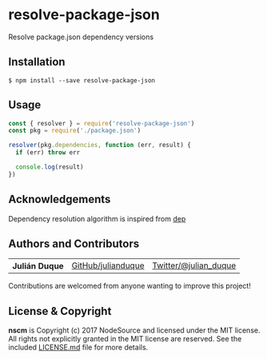 # resolve-package-json

Resolve package.json dependency versions

## Installation

```
$ npm install --save resolve-package-json
```

## Usage

``` js
const { resolver } = require('resolve-package-json')
const pkg = require('./package.json')

resolver(pkg.dependencies, function (err, result) {
  if (err) throw err

  console.log(result)
})
```

## Acknowledgements

Dependency resolution algorithm is inspired from [dep](https://github.com/watilde/dep)

## Authors and Contributors

<table><tbody>
<tr><th align="left">Julián Duque</th><td><a href="https://github.com/julianduque">GitHub/julianduque</a></td><td><a href="http://twitter.com/julian_duque">Twitter/@julian_duque</a></td></tr>
</tbody></table>

Contributions are welcomed from anyone wanting to improve this project!

## License & Copyright

**nscm** is Copyright (c) 2017 NodeSource and licensed under the MIT license. All rights not explicitly granted in the MIT license are reserved. See the included [LICENSE.md](https://github.com/nodesource/resolve-package-json/blob/master/LICENSE.md) file for more details.


